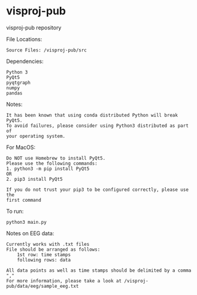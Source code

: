 # visproj-pub

visproj-pub repository

File Locations:
    
    Source Files: /visproj-pub/src

Dependencies:

    Python 3
    PyQt5
    pyqtgraph
    numpy
    pandas

Notes:

    It has been known that using conda distributed Python will break PyQt5.
    To avoid failures, please consider using Python3 distributed as part of
    your operating system. 

    
For MacOS:
    
    Do NOT use Homebrew to install PyQt5. 
    Please use the following commands:
    1. python3 -m pip install PyQt5
    OR
    2. pip3 install PyQt5

    If you do not trust your pip3 to be configured correctly, please use the
    first command

To run:
    
    python3 main.py

Notes on EEG data:

    Currently works with .txt files
    File should be arranged as follows:
        1st row: time stamps
        following rows: data

    All data points as well as time stamps should be delimited by a comma ","
    For more information, please take a look at /visproj-pub/data/eeg/sample_eeg.txt
